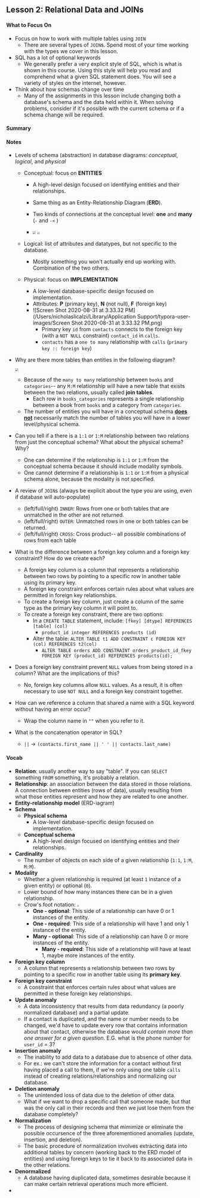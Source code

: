 ## Lesson 2: Relational Data and JOINs

#### What to Focus On

* Focus on how to work with multiple tables using `JOIN`
  * There are several types of `JOIN`s. Spend most of your time working with the types we cover in this lesson.
* SQL has a lot of optional keywords
  * We generally prefer a very explicit style of SQL, which is what is shown in this course. Using this style will help you read and comprehend what a given SQL statement does. You will see a variety of styles on the internet, however.
* Think about how schemas change over time
  * Many of the assignments in this lesson include changing both a database's schema and the data held within it. When solving problems, consider if it's possible with the current schema or if a schema change will be required.

#### Summary

#### Notes

* Levels of schema (abstraction) in database diagrams: *conceptual*, *logical*, and *physical*

  * Conceptual: focus on **ENTITIES**

    * A high-level design focused on identifying entities and their relationships.

    * Same thing as an Entity-Relationship Diagram (**ERD**).

    * Two kinds of connections at the conceptual level: **one** and **many** (`-` and `-<` )

    * <left><img src="/Users/nicholaslicalzi/Library/Application Support/typora-user-images/Screen Shot 2020-08-31 at 3.33.10 PM.png" style="zoom:50%"/>        <img src="/Users/nicholaslicalzi/Library/Application Support/typora-user-images/Screen Shot 2020-08-31 at 3.38.35 PM.png" style="zoom:40%"/></left>

      

  * Logical: list of attributes and datatypes, but not specific to the database. 

    * Mostly something you won't actually end up working with. Combination of the two others.

  * Physical: focus on **IMPLEMENTATION**

    * A low-level database-specific design focused on implementation. 
    * Attributes: **P** (primary key), **N** (not null), **F** (foreign key)
    * ![Screen Shot 2020-08-31 at 3.33.32 PM](/Users/nicholaslicalzi/Library/Application Support/typora-user-images/Screen Shot 2020-08-31 at 3.33.32 PM.png)
      * Primary key `id` from `contacts` connects to the foreign key (with a `NOT NULL` constraint) `contact_id` in `calls`.
      * `contacts` has a `one to many` relationship with `calls` (`primary key :: foreign key`)

* Why are there more tables than entities in the following diagram?

  <left><img src="/Users/nicholaslicalzi/Library/Application Support/typora-user-images/Screen Shot 2020-08-31 at 3.45.19 PM.png" style="zoom:50%"/>

  * Because of the `many to many` relationship between `books` and `categories`-- any `M:M` relationship will have a new table that exists between the two relations, usually called **join tables**.
    * Each row in `books_categories` represents a single relationship between a book from `books` and a category from `categories`.
  * The number of entities you will have in a conceptual schema **<u>does not</u>** necessarily match the number of tables you will have in a lower level/physical schema. 

* Can you tell if a there is a `1:1` or `1:M` relationship between two relations from just the conceptual schema? What about the physical schema? Why?

  * One can determine if the relationship is `1:1` or `1:M` from the conceptual schema because it should include modality symbols.
  * One cannot determine if a relationship is `1:1` or `1:M` from a physical schema alone, because the modality is not specified.

* A review of `JOIN`s (always be explicit about the type you are using, even if database will auto-populate)

  * (left/full/right) `INNER`: Rows from one or both tables that are unmatched in the other are not returned.
  * (left/full/right) `OUTER`: Unmatched rows in one or both tables can be returned.
  * (left/full/right) `CROSS`: Cross product-- all possible combinations of rows from each table

* What is the difference between a foreign key column and a foreign key constraint? How do we create each?

  * A foreign key column is a column that represents a relationship between two rows by pointing to a specific row in another table using its primary key.
  * A foreign key constraint enforces certain rules about what values are permitted in foreign key relationships.
  * To create a foreign key column, just create a column of the same type as the primary key column it will point to. 
  * To create a foreign key constraint, there are two options:
    * In a `CREATE TABLE` statement, include: `[fkey] [dtype] REFERENCES [table] (col)`
      * `product_id integer REFERENCES products (id)`
    * Alter the table: `ALTER TABLE t1 ADD CONSTRAINT c FOREIGN KEY (col) REFERENCES t2(col)`
      * `ALTER TABLE orders ADD CONSTRAINT orders_product_id_fkey FOREIGN KEY (product_id) REFERENCES products(id);`

* Does a foreign key constraint prevent `NULL` values from being stored in a column? What are the implications of this?

  * No, foreign key columns allow `NULL` values. As a result, it is often necessary to use `NOT NULL` and a foreign key constraint together.

* How can we reference a column that shared a name with a SQL keyword without having an error occur?

  * Wrap the column name in `""` when you refer to it.

* What is the concatenation operator in SQL?

  * `||` -> `(contacts.first_name || ' ' || contacts.last_name)`



#### Vocab

* **Relation**: usually another way to say "table". If you can `SELECT` something `FROM` something, it's probably a relation.
* **Relationship**: an association between the data stored in those relations. A connection between entities (rows of data), usually resulting from what those entities represent and how they are related to one another.
* **Entity-relationship model** (ERD-iagram)
* **Schema**
  * **Physical schema**
    * A low-level database-specific design focused on implementation.
  * **Conceptual schema**
    * A high-level design focused on identifying entities and their relationships.
* **Cardinality**
  * The number of objects on each side of a given relationship (`1:1`, `1:M`, `M:M`).
* **Modality**
  * Whether a given relationship is required (at least `1` instance of a given entity) or optional (`0`).
  * Lower bound of how many instances there can be in a given relationship.
  * Crow's foot notation: <img src="/Users/nicholaslicalzi/Library/Application Support/typora-user-images/Screen Shot 2020-08-31 at 4.15.45 PM.png" style="zoom:30%"/>
    * **One - optional**: This side of a relationship can have 0 or 1 instances of the entity.
    * **One - required**: This side of a relationship will have 1 and only 1 instance of the entity.
    * **Many - optional**: This side of a relationship can have 0 or more instances of the entity.
      * **Many - required**: This side of a relationship will have at least 1, maybe more instances of the entity.
* **Foreign key column**
  * A column that represents a relationship between two rows by pointing to a specific row in another table using its **primary key**.
* **Foreign key constraint**
  * A constraint that enforces certain rules about what values are permitted in these foreign key relationships. 
* **Update anomaly**
  * A data inconsistency that results from data redundancy (a poorly normalized database) and a partial update.
  * If a contact is duplicated, and the name or number needs to be changed, we'd have to update every row that contains information about that contact, otherwise the database would *contain more than one answer for a given question*. E.G. what is the phone number for `user_id` = 3?
* **Insertion anomaly**
  * The inability to add data to a database due to absence of other data.
  * For ex.: we can't store the information for a contact without first having placed a call to them, if we're only using one table `calls` instead of creating relations/relationships and normalizing our database.
* **Deletion anomaly**
  * The unintended loss of data due to the deletion of other data.
  * What if we want to drop a specific call that someone made, but that was the only call in their records and then we just lose them from the database completely?
* **Normalization**
  * The process of designing schema that mimimize or eliminate the possible occursence of the three aforementioned anomalies (update, insertion, and deletion).
  * The basic procedure of normalization involves extracting data into additional tables by concern (working back to the ERD model of entities) and using foreign keys to tie it back to its associated data in the other relations.
* **Denormalized**
  * A database having duplicated data, sometimes desirable because it can make certain retrieval operations much more efficient.
* 